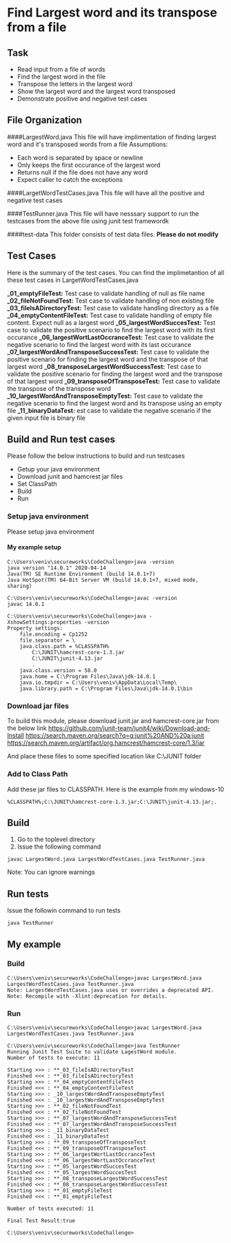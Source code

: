 # Find Largest word and its transpose from a file

## Task
 - Read input from a file of words
 - Find the largest word in the file
 - Transpose the letters in the largest word
 - Show the largest word and the largest word transposed
 - Demonstrate positive and negative test cases

## File Organization

####LargestWord.java
This file will have implimentation of finding largest word and it's transposed words from a file
Assumptions:
- Each word is separated by space or newline
- Only keeps the first occurance of the largest word
- Returns null if the file does not have any word
- Expect caller to catch the exceptions

####LargetWordTestCases.java
This file will have all the positive and negative test cases

####TestRunner.java
This file will have nesssary support to run the testcases from the above file using junit test framewordk

####test-data
This folder consists of test data files. **Please do not modify**

## Test Cases
Here is the summary of the test cases. You can find the implimetantion of all these test cases in LargetWordTestCases.java

**_01_emptyFileTest:** Test case to validate handling of null as file name
**_02_fileNotFoundTest:** Test case to validate handling of non existing file
**_03_fileIsADirectoryTest:** Test case to validate handling directory as a file
**_04_emptyContentFileTest:**  Test case to validate handling of empty file content. Expect null as a largest word
**_05_largestWordSuccesTest:** Test case to validate the positive scenario to find the largest word with its first occurance
**_06_largestWortLastOccranceTest:** Test case to validate the negative scenario to find the largest word with its last occurance
**_07_largestWordAndTransposeSuccessTest:** Test case to validate the positive scenario for finding the largest word and the transpose of that largest word
**_08_transposeLargestWordSuccessTest:** Test case to validate the positive scenario for finding the largest word and the transpose of that largest word
**_09_transposeOfTransposeTest:** Test case to validate the transpose of the transpose word
**_10_largestWordAndTransposeEmptyTest:** Test case to validate the negative scenario to find the largest word and its transpose using an empty file
**_11_binaryDataTest:** est case to validate the negative scenario if the given input file is binary file

## Build and Run test cases
Please follow the below instructions to build and run testcases
- Getup your java environment
- Download junit and hamcrest jar files
- Set ClassPath
- Build
- Run

### Setup java environment
Please setup java environment

#### My example setup
```
C:\Users\veniv\secureworks\CodeChallenge>java -version
java version "14.0.1" 2020-04-14
Java(TM) SE Runtime Environment (build 14.0.1+7)
Java HotSpot(TM) 64-Bit Server VM (build 14.0.1+7, mixed mode, sharing)

C:\Users\veniv\secureworks\CodeChallenge>javac -version
javac 14.0.1

C:\Users\veniv\secureworks\CodeChallenge>java -XshowSettings:properties -version
Property settings:
    file.encoding = Cp1252
    file.separator = \
    java.class.path = %CLASSPATH%
        C:\JUNIT\hamcrest-core-1.3.jar
        C:\JUNIT\junit-4.13.jar
        .
    java.class.version = 58.0
    java.home = C:\Program Files\Java\jdk-14.0.1
    java.io.tmpdir = C:\Users\veniv\AppData\Local\Temp\
    java.library.path = C:\Program Files\Java\jdk-14.0.1\bin
```

### Download jar files
To build this module, please download junit.jar and hamcrest-core.jar from the below link
https://github.com/junit-team/junit4/wiki/Download-and-Install
https://search.maven.org/search?q=g:junit%20AND%20a:junit
https://search.maven.org/artifact/org.hamcrest/hamcrest-core/1.3/jar

And place these files to some specified location like C:\JUNIT folder

### Add to Class Path
Add these jar files to CLASSPATH.
Here is the example from my windows-10
```
%CLASSPATH%;C:\JUNIT\hamcrest-core-1.3.jar;C:\JUNIT\junit-4.13.jar;.
```

## Build
1. Go to the toplevel directory
2. Issue the following command

```
javac LargestWord.java LargestWordTestCases.java TestRunner.java
```
Note: You can ignore warnings

## Run tests
Issue the followin command to run tests
```
java TestRunner
```

## My example
### Build
```
C:\Users\veniv\secureworks\CodeChallenge>javac LargestWord.java LargestWordTestCases.java TestRunner.java
Note: LargestWordTestCases.java uses or overrides a deprecated API.
Note: Recompile with -Xlint:deprecation for details.
```
### Run
```
C:\Users\veniv\secureworks\CodeChallenge>javac LargestWord.java LargestWordTestCases.java TestRunner.java

C:\Users\veniv\secureworks\CodeChallenge>java TestRunner
Running Junit Test Suite to validate LagestWord module.
Number of tests to execute: 11

Starting >>> : **_03_fileIsADirectoryTest
Finished <<< : **_03_fileIsADirectoryTest
Starting >>> : **_04_emptyContentFileTest
Finished <<< : **_04_emptyContentFileTest
Starting >>> : _10_largestWordAndTransposeEmptyTest
Finished <<< : _10_largestWordAndTransposeEmptyTest
Starting >>> : **_02_fileNotFoundTest
Finished <<< : **_02_fileNotFoundTest
Starting >>> : **_07_largestWordAndTransposeSuccessTest
Finished <<< : **_07_largestWordAndTransposeSuccessTest
Starting >>> : _11_binaryDataTest
Finished <<< : _11_binaryDataTest
Starting >>> : **_09_transposeOfTransposeTest
Finished <<< : **_09_transposeOfTransposeTest
Starting >>> : **_06_largestWortLastOccranceTest
Finished <<< : **_06_largestWortLastOccranceTest
Starting >>> : **_05_largestWordSuccesTest
Finished <<< : **_05_largestWordSuccesTest
Starting >>> : **_08_transposeLargestWordSuccessTest
Finished <<< : **_08_transposeLargestWordSuccessTest
Starting >>> : **_01_emptyFileTest
Finished <<< : **_01_emptyFileTest

Number of tests executed: 11

Final Test Result:true

C:\Users\veniv\secureworks\CodeChallenge>
```
